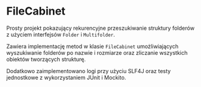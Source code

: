 # FileCabinet

Prosty projekt pokazujący rekurencyjne przeszukiwanie struktury folderów z użyciem interfejsów `Folder` i `Multifolder`. 

Zawiera implementację metod w klasie `FileCabinet` umożliwiających wyszukiwanie folderów po nazwie i rozmiarze oraz zliczanie wszystkich obiektów tworzących strukturę. 

Dodatkowo zaimplementowano logi przy użyciu SLF4J oraz testy jednostkowe z wykorzystaniem JUnit i Mockito.